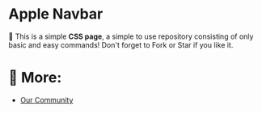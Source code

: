 # Apple Navbar
:apple: This is a simple **CSS page**, a simple to use repository consisting of only basic and easy commands! Don't forget to Fork or Star if you like it.

# 📝 More:
- <a href="https://github.com/KaguwoNetwork"> Our Community </a>
